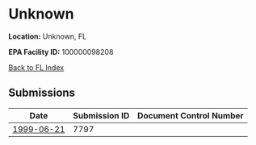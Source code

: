 # Unknown

**Location:** Unknown, FL

**EPA Facility ID:** 100000098208

[Back to FL Index](../../index.md)

## Submissions

| Date | Submission ID | Document Control Number |
|------|--------------|-------------------------|
| [1999-06-21](submissions/7797.md) | 7797 |  |
